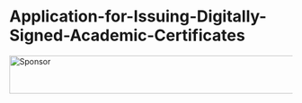 # Application-for-Issuing-Digitally-Signed-Academic-Certificates

<a target='_blank' rel='nofollow' href='https://app.codesponsor.io/link/43s1QU1xxshkCY2kZLfuonHu/KManiKumarReddy/Application-for-Issuing-Digitally-Signed-Academic-Certificates'>
  <img alt='Sponsor' width='888' height='68' src='https://app.codesponsor.io/embed/43s1QU1xxshkCY2kZLfuonHu/KManiKumarReddy/Application-for-Issuing-Digitally-Signed-Academic-Certificates.svg' />
</a>

